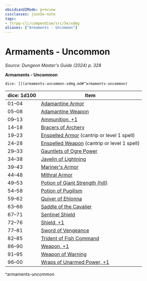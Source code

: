 ```yaml
---
obsidianUIMode: preview
cssclasses: json5e-note
tags:
- ttrpg-cli/compendium/src/5e/xdmg
aliases: ["Armaments - Uncommon"]
---
```

# Armaments - Uncommon
*Source: Dungeon Master's Guide (2024) p. 328* 

**Armaments - Uncommon**

`dice: [](armaments-uncommon-xdmg.md#^armaments-uncommon)`

| dice: 1d100 | Item |
|-------------|------|
| 01–04 | [Adamantine Armor](Misc%20Files/CLI/compendium/items/adamantine-armor-xdmg.md) |
| 05–08 | [Adamantine Weapon](Misc%20Files/CLI/compendium/items/adamantine-weapon-xdmg.md) |
| 09–13 | [Ammunition, +1](Misc%20Files/CLI/compendium/items/1-ammunition-xdmg.md) |
| 14–18 | [Bracers of Archery](Misc%20Files/CLI/compendium/items/bracers-of-archery-xdmg.md) |
| 19–23 | [Enspelled Armor](Misc%20Files/CLI/compendium/items/enspelled-armor-xdmg.md) (cantrip or level 1 spell) |
| 24–28 | [Enspelled Weapon](Misc%20Files/CLI/compendium/items/enspelled-weapon-xdmg.md) (cantrip or level 1 spell) |
| 29–33 | [Gauntlets of Ogre Power](Misc%20Files/CLI/compendium/items/gauntlets-of-ogre-power-xdmg.md) |
| 34–38 | [Javelin of Lightning](Misc%20Files/CLI/compendium/items/javelin-of-lightning-xdmg.md) |
| 39–43 | [Mariner's Armor](Misc%20Files/CLI/compendium/items/mariners-armor-xdmg.md) |
| 44–48 | [Mithral Armor](Misc%20Files/CLI/compendium/items/mithral-armor-xdmg.md) |
| 49–53 | [Potion of Giant Strength (hill)](Misc%20Files/CLI/compendium/items/potion-of-hill-giant-strength-xdmg.md) |
| 54–58 | [Potion of Pugilism](Misc%20Files/CLI/compendium/items/potion-of-pugilism-xdmg.md) |
| 59–62 | [Quiver of Ehlonna](Misc%20Files/CLI/compendium/items/quiver-of-ehlonna-xdmg.md) |
| 63–66 | [Saddle of the Cavalier](Misc%20Files/CLI/compendium/items/saddle-of-the-cavalier-xdmg.md) |
| 67–71 | [Sentinel Shield](Misc%20Files/CLI/compendium/items/sentinel-shield-xdmg.md) |
| 72–76 | [Shield, +1](Misc%20Files/CLI/compendium/items/1-shield-xdmg.md) |
| 77–81 | [Sword of Vengeance](Misc%20Files/CLI/compendium/items/sword-of-vengeance-xdmg.md) |
| 82–85 | [Trident of Fish Command](Misc%20Files/CLI/compendium/items/trident-of-fish-command-xdmg.md) |
| 86–90 | [Weapon, +1](Misc%20Files/CLI/compendium/items/1-weapon-xdmg.md) |
| 91–95 | [Weapon of Warning](Misc%20Files/CLI/compendium/items/weapon-of-warning-xdmg.md) |
| 96–00 | [Wraps of Unarmed Power, +1](Misc%20Files/CLI/compendium/items/1-wraps-of-unarmed-power-xdmg.md) |
^armaments-uncommon